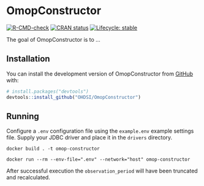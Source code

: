 
<!-- README.md is generated from README.Rmd. Please edit that file -->

# OmopConstructor

<!-- badges: start -->

[![R-CMD-check](https://github.com/OHDSI/OmopConstructor/actions/workflows/R-CMD-check.yaml/badge.svg)](https://github.com/OHDSI/OmopConstructor/actions/workflows/R-CMD-check.yaml)
[![CRAN
status](https://www.r-pkg.org/badges/version/OmopConstructor)](https://CRAN.R-project.org/package=OmopConstructor)
[![Lifecycle:
stable](https://img.shields.io/badge/lifecycle-stable-brightgreen.svg)](https://lifecycle.r-lib.org/articles/stages.html#stable)
<!-- badges: end -->

The goal of OmopConstructor is to …

## Installation

You can install the development version of OmopConstructor from
[GitHub](https://github.com/) with:

``` r
# install.packages("devtools")
devtools::install_github("OHDSI/OmopConstructor")
```

## Running

Configure a `.env` configuration file using the `example.env` example settings file. Supply your JDBC driver and place it in the `drivers` directory.

```
docker build . -t omop-constructor

docker run --rm --env-file=".env" --network="host" omop-constructor
```

After successful execution the `observation_period` will have been truncated and recalculated.